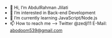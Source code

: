 - 👋 Hi, I’m AbdulRahman Jlilati
- 👀 I’m interested in Back-end Development
- 🌱 I’m currently learning JavaScript/Node.js
- 📫 How to reach me -->  Twitter @zedjl11
E-Mail:  abodoom539@gmail.com
